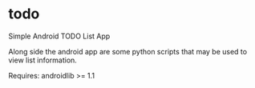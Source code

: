 todo
====

Simple Android TODO List App

Along side the android app are some python scripts that may be used to view list information.

Requires: androidlib >= 1.1
